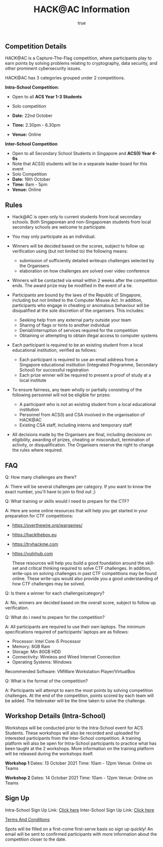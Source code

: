 ﻿---
layout: posts
title: HACK@AC Information
categories: hackac
author:
  name: HACK@AC Organisers
---

## Competition Details

HACK@AC is a Capture-The-Flag competition, where participants play to earn points by solving problems relating to cryptography, data security, and other prominent cybersecurity issues.

HACK@AC has 3 categories grouped under 2 competitions. 

**Intra-School Competition:**

* Open to all **ACS Year 1-3 Students**

* Solo competition

* **Date:** 22nd October

* **Time:** 2.30pm - 6.30pm

* **Venue:** Online

  

**Inter-School Competition**

* Open to all Secondary School Students in Singapore and **ACS(I) Year 4-6s**
* Note that ACS(I) students will be in a separate leader-board for this event
* Solo Competition
* **Date:** 16th October
* **Time:** 8am - 5pm
* **Venue:** Online

## Rules

* Hack@AC is open only to current students from local secondary schools. Both Singaporean and non-Singaporean students from local secondary schools are welcome to participate.

* You may only participate as an individual.

* Winners will be decided based on the scores, subject to follow up verification using (but not limited to) the following means:
  * submission of sufficiently detailed writeups challenges selected by the Organisers
  * elaboration on how challenges are solved over video conference

* Winners will be contacted via email within 2 weeks after the competition ends. The award prize may be modified in the event of a tie.

* Participants are bound by the laws of the Republic of Singapore, including but not limited to the Computer Misuse Act. In addition, participants who engage in cheating or anomalous behaviour will be disqualified at the sole discretion of the organisers. This includes:
  * Seeking help from any external party outside your team
  * Sharing of flags or hints to another individual
  * Denial/interruption of services required for the competition
  * Obtaining or attempting to obtain illegal access to computer systems

* Each participant is required to be an existing student from a local educational institution, verified as follows:
  * Each participant is required to use an email address from a Singapore educational institution (Integrated Programme, Secondary School) for successful registration
  * Each prize winner will be required to present a proof of study at a local institute

* To ensure fairness, any team wholly or partially consisting of the following personnel will not be eligible for prizes:
  * A participant who is not an existing student from a local educational institution
  * Personnel from ACS(I) and CSA involved in the organisation of HACK@AC
  * Existing CSA staff, including interns and temporary staff

* All decisions made by the Organisers are final, including decisions on eligibility, awarding of prizes, cheating or misconduct, termination of activity, or disqualification. The Organisers reserve the right to change the rules where required.

## FAQ

Q: How many challenges are there? 

A: There will be several challenges per category. If you want to know the exact number, you'll have to join to find out ;) 



Q: What training or skills would I need to prepare for the CTF? 

A: Here are some online resources that will help you get started in your preparation for CTF competitions:

* https://overthewire.org/wargames/ 

* https://hackthebox.eu

* https://tryhackme.com 

* https://vulnhub.com  

  These resources will help you build a good foundation around the skill-set and critical thinking required to solve CTF challenges. In addition, write-ups on solving challenges in past CTF competitions may be found online. These write-ups would also provide you a good understanding of how CTF challenges may be solved. 
  
  

Q: Is there a winner for each challenge/category? 

A: No, winners are decided based on the overall score, subject to follow up verification.



Q: What do i need to prepare for the competition?

A: All participants are required to use their own laptops. The minimum specifications required of participants’ laptops are as follows:

- Processor: Intel Core i5 Processor
- Memory: 8GB Ram
- Storage: Min 80GB HDD
- Connectivity: Wireless and Wired Internet Connection
- Operating Systems: Windows

Recommended Software: VMWare Workstation Player/VirtualBox



Q: What is the format of the competition?

A: Participants will attempt to earn the most points by solving competition challenges. At the end of the competition, points scored by each team will be added. The tiebreaker will be the time taken to solve the challenge.

## Workshop Details (Intra-School)

Workshops will be conducted prior to the Intra-School event for ACS Students. These workshops will also be recorded and uploaded for interested participants from the Inter-School competition. A training platform will also be open for Intra-School participants to practice what has been taught at the 2 workshops. More information on the training platform will be released during the workshops itself. 

**Workshop 1**
Dates: 13 October 2021
Time:  10am - 12pm
Venue: Online on Teams

**Workshop 2**
Dates: 14 October 2021
Time:  10am - 12pm
Venue: Online on Teams

## Sign Up

Intra-School Sign Up Link: [Click here]()
Inter-School Sign Up Link: [Click here](https://forms.office.com/r/DjC31Y0j1T)

[Terms And Conditions](https://8059blank.github.io/hackac/HACK@AC-Conditions/)

Spots will be filled on a first-come first-serve basis so sign up quickly!
An email will be sent to confirmed participants with more information about the competition closer to the date.
